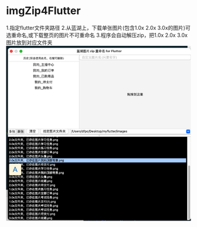 # imgZip4Flutter

1.指定flutter文件夹路径
2.从蓝湖上，下载单张图片(包含1.0x 2.0x 3.0x的图片)可选重命名,或下载整页的图片不可重命名
3.程序会自动解压zip，把1.0x 2.0x 3.0x图片放到对应文件夹
![](./Snip20220527_40.png)